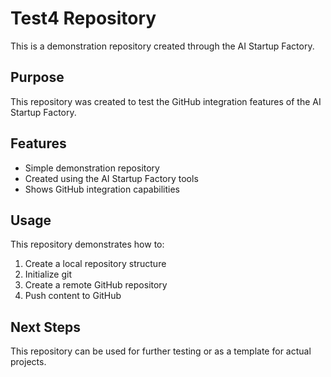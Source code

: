 # Test4 Repository

This is a demonstration repository created through the AI Startup Factory.

## Purpose

This repository was created to test the GitHub integration features of the AI Startup Factory.

## Features

- Simple demonstration repository
- Created using the AI Startup Factory tools
- Shows GitHub integration capabilities

## Usage

This repository demonstrates how to:
1. Create a local repository structure
2. Initialize git
3. Create a remote GitHub repository
4. Push content to GitHub

## Next Steps

This repository can be used for further testing or as a template for actual projects.